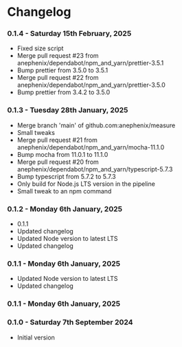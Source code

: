 # Changelog

### 0.1.4 - Saturday 15th February, 2025

- Fixed size script
- Merge pull request #23 from anephenix/dependabot/npm_and_yarn/prettier-3.5.1
- Bump prettier from 3.5.0 to 3.5.1
- Merge pull request #22 from anephenix/dependabot/npm_and_yarn/prettier-3.5.0
- Bump prettier from 3.4.2 to 3.5.0

### 0.1.3 - Tuesday 28th January, 2025

- Merge branch 'main' of github.com:anephenix/measure
- Small tweaks
- Merge pull request #21 from anephenix/dependabot/npm_and_yarn/mocha-11.1.0
- Bump mocha from 11.0.1 to 11.1.0
- Merge pull request #20 from anephenix/dependabot/npm_and_yarn/typescript-5.7.3
- Bump typescript from 5.7.2 to 5.7.3
- Only build for Node.js LTS version in the pipeline
- Small tweak to an npm command

### 0.1.2 - Monday 6th January, 2025

- 0.1.1
- Updated changelog
- Updated Node version to latest LTS
- Updated changelog

### 0.1.1 - Monday 6th January, 2025

- Updated Node version to latest LTS
- Updated changelog

### 0.1.1 - Monday 6th January, 2025



### 0.1.0 - Saturday 7th September 2024

* Initial version
